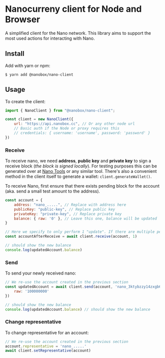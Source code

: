 # Nanocurreny client for Node and Browser

A simplified client for the Nano network. This library aims to support the most used actions for interacting
with Nano.


## Install

Add with yarn or npm:

    $ yarn add @nanobox/nano-client

## Usage

To create the client:

```javascript
import { NanoClient } from "@nanobox/nano-client";

const client = new NanoClient({
    url: "https://api.nanobox.cc", // Or any other node url
    // Basic auth if the Node or proxy requires this
    // credentials: { username: 'username', password: 'password' }
})
```

### Receive

To receive nano, we need **address**, **public key** and **private key** to sign a receive block (_the block is signed
locally_). For testing purposes this can be generated over at [Nano Tools](https://nanoo.tools/key-address-seed-converter) or any similar tool. There's
also a convenient method in the client itself to generate a wallet: `client.generateWallet()`.

To receive Nano, first ensure that there exists pending block for the account (aka. send a small test amount to the address).

```javascript
const account = {
    address: "nano_.....", // Replace with address here
    publicKey: "public-key", // Replace public key
    privateKey: "private-key", // Replace private key
    balance: { raw: '0' }, // Leave this one, balance will be updated
}

// Here we specify to only perform 1 "update". If there are multiple pending transactions, consider increasing this.
const accountAfterReceive = await client.receive(account, 1) 

// should show the new balance
console.log(updatedAccount.balance) 
```

### Send

To send your newly received nano:

```javascript
// We re-use the account created in the previous section
const updatedAccount = await client.send(account, 'nano_3ktybzzy14zxgb6osbhcc155pwk7osbmf5gbh5fo73bsfu9wuiz54t1uozi1', {
    raw: '100000000'
})

// should show the new balance
console.log(updatedAccount.balance) // should show the new balance
```


### Change representative

To change representative for an account:

```javascript
// We re-use the account created in the previous section
account.representative = 'nano_.....'
await client.setRepresentative(account)
```
